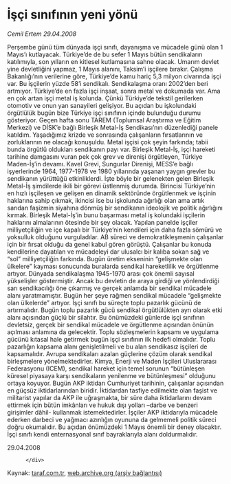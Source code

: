 # İşçi sınıfının yeni yönü

*Cemil Ertem 29.04.2008*

<div class="yazi">Perşembe günü tüm dünyada işçi sınıfı, dayanışma ve mücadele günü olan 1 Mayıs’ı kutlayacak. Türkiye’de de bu sefer 1 Mayıs bütün sendikaların katılımıyla, son yılların en kitlesel kutlamasına sahne olacak. Umarım devlet yine devletliğini yapmaz, 1 Mayıs alanını, Taksim’i işçilere bırakır. 
Çalışma Bakanlığı’nın verilerine göre, Türkiye’de kamu hariç 5,3 milyon civarında işçi var. Bu işçilerin yüzde 58’i sendikalı. Sendikalaşma oranı 2002’den beri artmıyor.
Türkiye’de en fazla işçi inşaat, sonra metal ve dokumada var. Ama en çok artan işçi metal iş kolunda. Çünkü Türkiye’de tekstil gerilerken otomotiv ve onun yan sanayileri gelişiyor. 
 Bu açıdan bu işkolundaki örgütlülük bugün bize Türkiye işçi sınıfının içinde bulunduğu durumu gösteriyor.
Geçen hafta sonu TAREM (Toplumsal Araştırma ve Eğitim Merkezi) ve DİSK’e bağlı Birleşik Metal-İş Sendikası’nın düzenlediği panele katıldım. Yaşadığımız krizde ve sonrasında çalışanların fırsatlarının ve zorluklarının ne olacağı konuşuldu. Metal işçisi çok şeyin farkında; tabii bunda örgütlü oldukları sendikanın payı var. Birleşik Metal-İş, işçi hareketi tarihine damgasını vuran pek çok grev ve direnişi örgütleyen, Türkiye Maden-İş’in devamı. Kavel Grevi, Sungurlar Direnişi, MESS’e bağlı işyerlerinde 1964, 1977-1978 ve 1980 yıllarında yaşanan yaygın grevler bu sendikanın yürüttüğü etkinliklerdi. İşte böyle bir gelenekten gelen Birleşik Metal-İş şimdilerde ikili bir görevi üstlenmiş durumda. Birincisi Türkiye’nin en hızlı işçileşen ve gelişen en dinamik sektöründe örgütlenmek ve işçinin haklarına sahip çıkmak, ikincisi ise bu işkolunda ağırlığı olan ama artık sarıdan faşizmin siyahına dönmüş bir sendikanın ideolojik ve politik ağırlığını kırmak. Birleşik Metal-İş’in bunu başarması metal iş kolundaki işçilerin haklarını almalarının ötesinde bir şey olacak. Yapılan panelde işçiler milliyetçiliğin ve içe kapalı bir Türkiye’nin kendileri için daha fazla sömürü ve yoksulluk olduğunu vurguladılar. AB süreci ve demokratikleşmenin çalışanlar için bir fırsat olduğu da genel kabul gören görüştü. Çalışanlar bu konuda kendilerine dayatılan ve mücadeleyi dar ulusalcı bir kalıba sokan sağ ve “sol” milliyetçiliğin farkında. 
Bugün üretim ekseninin “gelişmekte olan ülkelere” kayması sonucunda buralarda sendikal hareketlilik ve örgütlenme artıyor. Dünyada sendikalaşma 1945-1970 arası çok önemli sayısal yükselişler göstermiştir. Ancak bu devletin de araya girdiği ve yönlendirdiği sarı sendikacılığı öne çıkarmış ve gerçek anlamda bir sendikal mücadele alanı yaratmamıştır. Bugün her şeye rağmen sendikal mücadele “gelişmekte olan ülkelerde” artıyor. 
İşçi sınıfı bu süreçte toplu pazarlık gücünü de artırmalıdır. Bugün toplu pazarlık gücü sendikal örgütlülükten ayrı olarak etki alanı açısından güçlü bir silahtır. 
Bu önümüzdeki günlerde işçi sınıfının devletsiz, gerçek bir sendikal mücadele ve örgütlenme açısından önünün açılması anlamına da gelecektir. 
Toplu sözleşmelerin kapsamı ve uygulama gücünü kıtasal hale getirmek bugün işçi sınıfının ilk hedefi olmalıdır. Toplu pazarlığın kapsama alanı genişletilmeli ve bu alan sendikasız işçileri de kapsamalıdır. Avrupa sendikaları azalan güçlerine çözüm olarak sendikal birleşmelere yönelmektedirler. Kimya, Enerji ve Maden İşçileri Uluslararası Federasyonu (ICEM), sendikal hareket için temel sorunun “bütünleşen küresel piyasaya karşı sendikaların yenilenme ve bütünleşmesi” olduğunu ortaya koyuyor. 
Bugün AKP iktidarı Cumhuriyet tarihinin, çalışanlar açısından en güçsüz iktidarlarından biridir. İktidardan tasfiye edilmekte olan faşist ve militarist yapılar da AKP ile uğraşmakta, bir süre daha iktidarlarını devam ettirmek için bütün imkânları ve hukuk dışı yolları –darbe ve benzeri girişimler dâhil- kullanmak istemektedirler. İşçiler AKP iktidarıyla mücadele ederken darbeci ve yağmacı azınlığın oyununa da gelmemeli politik süreci doğru okumalıdır. Bu açıdan önümüzdeki 1 Mayıs önemli bir deney olacaktır.
 İşçi sınıfı kendi enternasyonal sınıf bayraklarıyla alanı doldurmalıdır.

29.04.2008
                                    
          
          
          
          </div>

Kaynak: [taraf.com.tr](http://www.taraf.com.tr:80/cemil-ertem/makale-isci-sinifinin-yeni-yonu.htm), [web.archive.org (arşiv bağlantısı)](http://web.archive.org/web/20130624072857/http://www.taraf.com.tr:80/cemil-ertem/makale-isci-sinifinin-yeni-yonu.htm)
